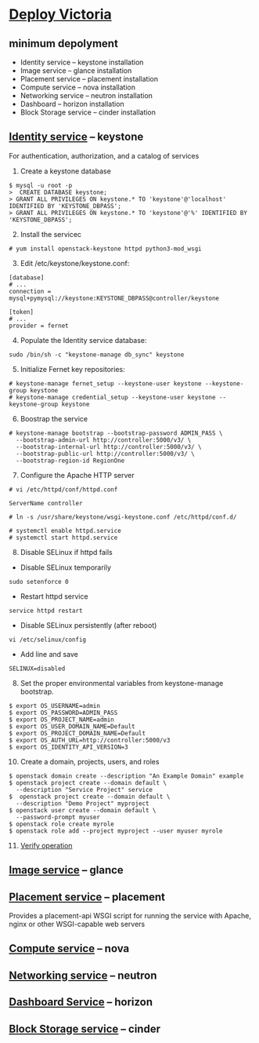 
# [Deploy Victoria](https://docs.openstack.org/victoria/install/) 

## minimum depolyment
- Identity service – keystone installation
- Image service – glance installation
- Placement service – placement installation
- Compute service – nova installation
- Networking service – neutron installation
- Dashboard – horizon installation
- Block Storage service – cinder installation 

## [Identity service](https://docs.openstack.org/keystone/victoria/install/index-rdo.html) – keystone 
For authentication, authorization, and a catalog of services
1. Create a keystone database
```
$ mysql -u root -p
>  CREATE DATABASE keystone;
> GRANT ALL PRIVILEGES ON keystone.* TO 'keystone'@'localhost' IDENTIFIED BY 'KEYSTONE_DBPASS';
> GRANT ALL PRIVILEGES ON keystone.* TO 'keystone'@'%' IDENTIFIED BY 'KEYSTONE_DBPASS';
```
2. Install the servicec
```
# yum install openstack-keystone httpd python3-mod_wsgi
```
3. Edit /etc/keystone/keystone.conf:
```
[database]
# ...
connection = mysql+pymysql://keystone:KEYSTONE_DBPASS@controller/keystone

[token]
# ...
provider = fernet
```
4. Populate the Identity service database:
```
sudo /bin/sh -c "keystone-manage db_sync" keystone
```
5. Initialize Fernet key repositories:
```
# keystone-manage fernet_setup --keystone-user keystone --keystone-group keystone
# keystone-manage credential_setup --keystone-user keystone --keystone-group keystone
```
6. Boostrap the service
```
# keystone-manage bootstrap --bootstrap-password ADMIN_PASS \
  --bootstrap-admin-url http://controller:5000/v3/ \
  --bootstrap-internal-url http://controller:5000/v3/ \
  --bootstrap-public-url http://controller:5000/v3/ \
  --bootstrap-region-id RegionOne
```
7. Configure the Apache HTTP server
```
# vi /etc/httpd/conf/httpd.conf 

ServerName controller

# ln -s /usr/share/keystone/wsgi-keystone.conf /etc/httpd/conf.d/

# systemctl enable httpd.service
# systemctl start httpd.service
```
8. Disable SELinux if httpd fails
- Disable SELinux temporarily
```
sudo setenforce 0
```
- Restart httpd service
```
service httpd restart
```
- Disable SELinux persistently (after reboot)
```
vi /etc/selinux/config
```
- Add line and save
```
SELINUX=disabled
```
8. Set the proper environmental variables from keystone-manage bootstrap.
```
$ export OS_USERNAME=admin
$ export OS_PASSWORD=ADMIN_PASS
$ export OS_PROJECT_NAME=admin
$ export OS_USER_DOMAIN_NAME=Default
$ export OS_PROJECT_DOMAIN_NAME=Default
$ export OS_AUTH_URL=http://controller:5000/v3
$ export OS_IDENTITY_API_VERSION=3
```
10. Create a domain, projects, users, and roles
```
$ openstack domain create --description "An Example Domain" example
$ openstack project create --domain default \
  --description "Service Project" service
$  openstack project create --domain default \
  --description "Demo Project" myproject
$ openstack user create --domain default \
  --password-prompt myuser
$ openstack role create myrole
$ openstack role add --project myproject --user myuser myrole
```
11. [Verify operation](https://docs.openstack.org/keystone/victoria/install/keystone-verify-rdo.html)

## [Image service](https://docs.openstack.org/glance/victoria/install/install-rdo.html) – glance 

## [Placement service](https://docs.openstack.org/placement/victoria/install/) – placement 
Provides a placement-api WSGI script for running the service with Apache, nginx or other WSGI-capable web servers

## [Compute service](https://docs.openstack.org/nova/victoria/install/) – nova 

## [Networking service](https://docs.openstack.org/neutron/victoria/install/) – neutron 

## [Dashboard Service](https://docs.openstack.org/horizon/victoria/install/) – horizon 

## [Block Storage service](https://docs.openstack.org/cinder/victoria/install/) – cinder 



